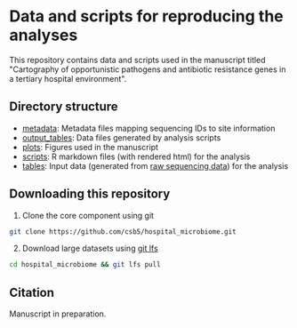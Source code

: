 # Data and scripts for reproducing the analyses

This repository contains data and scripts used in the manuscript titled "Cartography of opportunistic pathogens and antibiotic resistance genes in a tertiary hospital environment".

## Directory structure

 - [metadata](metadata): Metadata files mapping sequencing IDs to site information
 - [output_tables](output_tables): Data files generated by analysis scripts
 - [plots](plots): Figures used in the manuscript
 - [scripts](scripts): R markdown files (with rendered html) for the analysis
 - [tables](tables): Input data (generated from [raw sequencing data](http://ENA_link_to_be_updated)) for the analysis

## Downloading this repository

1. Clone the core component using git
```sh
git clone https://github.com/csb5/hospital_microbiome.git
```

2. Download large datasets using [git lfs](https://git-lfs.github.com/)
```sh
cd hospital_microbiome && git lfs pull
```

## Citation

Manuscript in preparation.
